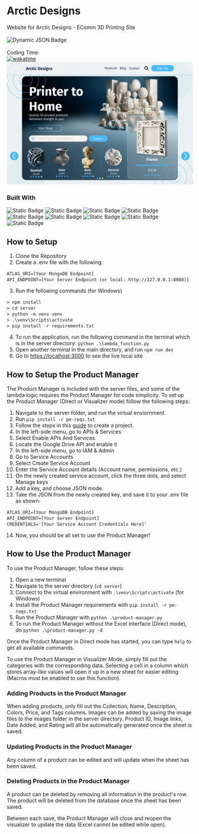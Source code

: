 # Arctic Designs
Website for Arctic Designs - EComm 3D Printing Site\
\
![Dynamic JSON Badge](https://img.shields.io/badge/dynamic/json?url=https%3A%2F%2Fraw.githubusercontent.com%2FDevArtech%2Farcticdesigns%2Fmain%2Fserver%2Fstats.json&query=%24.time_spent&suffix=%20hours&style=flat-square&label=Total%20Time%20Spent)\
\
Coding Time:\
[![wakatime](https://wakatime.com/badge/user/018c7a08-7532-4661-9881-1eb8ff884fb5/project/018ca4bd-735e-4f9b-8255-16a1b24f2f95.svg?style=flat-square)](https://wakatime.com/badge/user/018c7a08-7532-4661-9881-1eb8ff884fb5/project/018ca4bd-735e-4f9b-8255-16a1b24f2f95)\
![Figma Mockup](https://raw.githubusercontent.com/DevArtech/arcticdesigns/main/public/figma-mockup.png)
### Built With
![Static Badge](https://img.shields.io/badge/React-%2361DAFB?style=flat-square&logo=react&logoColor=%23000000)
![Static Badge](https://img.shields.io/badge/Next.js-%23000000?style=flat-square&logo=nextdotjs&logoColor=%23FFFFFF)
![Static Badge](https://img.shields.io/badge/TypeScript-%233178C6?style=flat-square&logo=typescript&logoColor=%23FFFFFF)
![Static Badge](https://img.shields.io/badge/Figma-%23F24E1E?style=flat-square&logo=figma&logoColor=%23ffffff)
![Static Badge](https://img.shields.io/badge/Python-%233776AB?style=flat-square&logo=python&logoColor=%23FFFFFF)
![Static Badge](https://img.shields.io/badge/Flask-%23000000?style=flat-square&logo=flask&logoColor=%23FFFFFF)
![Static Badge](https://img.shields.io/badge/MongoDB-%2347A248?style=flat-square&logo=mongodb&logoColor=%23FFFFFF)
![Static Badge](https://img.shields.io/badge/Amazon%20AWS-%23232F3E?style=flat-square&logo=amazonaws)
![Static Badge](https://img.shields.io/badge/Docker-%232496ED?style=flat-square&logo=docker&logoColor=%23ffffff)

## How to Setup
1. Clone the Repository
2. Create a .env file with the following:
```
ATLAS_URI=[Your MongoDB Endpoint]
API_ENDPOINT=[Your Server Endpoint (or local: http://127.0.0.1:8080)]
```
3. Run the following commands (for Windows)
 ```
 > npm install
 > cd server 
 > python -m venv venv
 > .\venv\Scripts\activate
 > pip install -r requirements.txt
 ```

 4. To run the application, run the following command in the terminal which is in the server directory: ```python .\lambda_function.py```
 5. Open another terminal in the main directory, and run ```npm run dev```
 6. Go to [https://localhost:3000](https://localhost:3000) to see the live local site

 ## How to Setup the Product Manager
 The Product Manager is included with the server files, and some of the lambda logic requires the Product Manager for code simplicity. 
 To set up the Product Manager (Direct or Visualizer mode) follow the following steps:
 1. Navigate to the server folder, and run the virtual enviornment.
 2. Run ```pip install -r pm-reqs.txt```
 3. Follow the steps in this [guide](https://developers.google.com/workspace/guides/create-project) to create a project.
 4. In the left-side menu, go to APIs & Services
 5. Select Enable APIs And Services
 6. Locate the Google Drive API and enable it
 7. In the left-side menu, go to IAM & Admin
 8. Go to Service Accounts
 9. Select Create Service Account
 10. Enter the Service Account details (Account name, permissions, etc.)
 11. On the newly created service account, click the three dots, and select Manage keys
 12. Add a key, and choose JSON mode.
 13. Take the JSON from the newly created key, and save it to your .env file as shown:
 ```
 ATLAS_URI=[Your MongoDB Endpoint]
API_ENDPOINT=[Your Server Endpoint]
CREDENTIALS='[Your Service Account Credentials Here]'
 ```
14. Now, you should be all set to use the Product Manager!
 
## How to Use the Product Manager
 To use the Product Manager, follow these steps:
 1. Open a new terminal
 2. Navigate to the server directory (```cd server```)
 3. Connect to the virtual environment with ```.\venv\Scripts\activate``` (for Windows)
 4. Install the Product Manager requirements with ```pip install -r pm-reqs.txt```
 5. Run the Product Manager with ```python .\product-manager.py```
 6. To run the Product Manager without the Excel interface (Direct mode), do ```python .\product-manager.py -d```

 Once the Product Manager in Direct mode has started, you can type ```help``` to get all available commands.

 To use the Product Manager in Visualizer Mode, simply fill out the categories with the corresponding data. Selecting a cell in a column which stores array-like values will open it up in a new sheet for easier editing (Macros must be enabled to use this function).

### Adding Products in the Product Manager
 When adding products, only fill out the Collection, Name, Description, Colors, Price, and Tags columns. Images can be added by saving the image files to the images folder in the server directory. Product ID, Image links, Date Added, and Rating will all be automatically generated once the sheet is saved.

### Updating Products in the Product Manager
 Any column of a product can be edited and will update when the sheet has been saved.

### Deleting Products in the Product Manager
 A product can be deleted by removing all information in the product's row. The product will be deleted from the database once the sheet has been saved.

Between each save, the Product Manager will close and reopen the visualizer to update the data (Excel cannot be edited while open).

